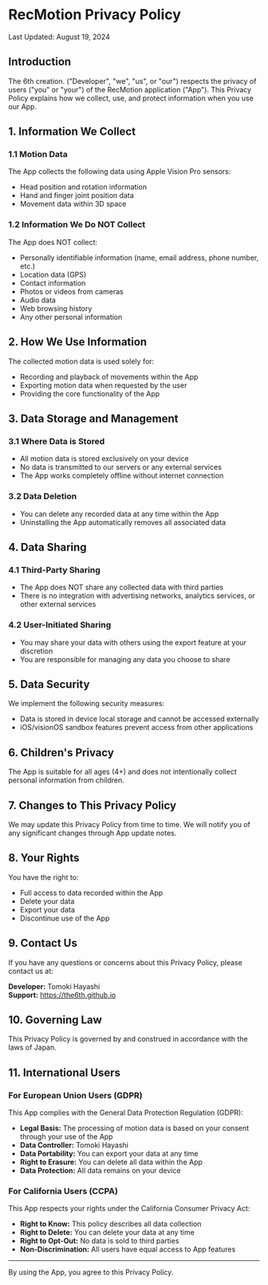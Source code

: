 # RecMotion Privacy Policy

Last Updated: August 19, 2024

## Introduction

The 6th creation.  ("Developer", "we", "us", or "our") respects the privacy of users ("you" or "your") of the RecMotion application ("App"). This Privacy Policy explains how we collect, use, and protect information when you use our App.

## 1. Information We Collect

### 1.1 Motion Data
The App collects the following data using Apple Vision Pro sensors:
- Head position and rotation information
- Hand and finger joint position data
- Movement data within 3D space

### 1.2 Information We Do NOT Collect
The App does NOT collect:
- Personally identifiable information (name, email address, phone number, etc.)
- Location data (GPS)
- Contact information
- Photos or videos from cameras
- Audio data
- Web browsing history
- Any other personal information

## 2. How We Use Information

The collected motion data is used solely for:
- Recording and playback of movements within the App
- Exporting motion data when requested by the user
- Providing the core functionality of the App

## 3. Data Storage and Management

### 3.1 Where Data is Stored
- All motion data is stored exclusively on your device
- No data is transmitted to our servers or any external services
- The App works completely offline without internet connection

### 3.2 Data Deletion
- You can delete any recorded data at any time within the App
- Uninstalling the App automatically removes all associated data

## 4. Data Sharing

### 4.1 Third-Party Sharing
- The App does NOT share any collected data with third parties
- There is no integration with advertising networks, analytics services, or other external services

### 4.2 User-Initiated Sharing
- You may share your data with others using the export feature at your discretion
- You are responsible for managing any data you choose to share

## 5. Data Security

We implement the following security measures:
- Data is stored in device local storage and cannot be accessed externally
- iOS/visionOS sandbox features prevent access from other applications

## 6. Children's Privacy

The App is suitable for all ages (4+) and does not intentionally collect personal information from children.

## 7. Changes to This Privacy Policy

We may update this Privacy Policy from time to time. We will notify you of any significant changes through App update notes.

## 8. Your Rights

You have the right to:
- Full access to data recorded within the App
- Delete your data
- Export your data
- Discontinue use of the App

## 9. Contact Us

If you have any questions or concerns about this Privacy Policy, please contact us at:

**Developer:** Tomoki Hayashi  
**Support:** https://the6th.github.io

## 10. Governing Law

This Privacy Policy is governed by and construed in accordance with the laws of Japan.

## 11. International Users

### For European Union Users (GDPR)
This App complies with the General Data Protection Regulation (GDPR):
- **Legal Basis:** The processing of motion data is based on your consent through your use of the App
- **Data Controller:** Tomoki Hayashi
- **Data Portability:** You can export your data at any time
- **Right to Erasure:** You can delete all data within the App
- **Data Protection:** All data remains on your device

### For California Users (CCPA)
This App respects your rights under the California Consumer Privacy Act:
- **Right to Know:** This policy describes all data collection
- **Right to Delete:** You can delete your data at any time
- **Right to Opt-Out:** No data is sold to third parties
- **Non-Discrimination:** All users have equal access to App features

---

By using the App, you agree to this Privacy Policy.
